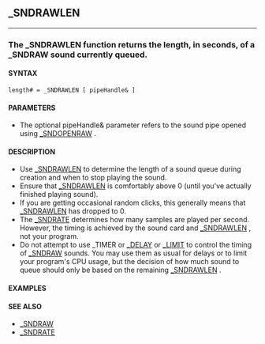 ## _SNDRAWLEN
---

### The _SNDRAWLEN function returns the length, in seconds, of a _SNDRAW sound currently queued.

#### SYNTAX

`length# = _SNDRAWLEN [ pipeHandle& ]`

#### PARAMETERS
* The optional pipeHandle& parameter refers to the sound pipe opened using [_SNDOPENRAW](./_SNDOPENRAW.md) .


#### DESCRIPTION
* Use [_SNDRAWLEN](./_SNDRAWLEN.md) to determine the length of a sound queue during creation and when to stop playing the sound.
* Ensure that [_SNDRAWLEN](./_SNDRAWLEN.md) is comfortably above 0 (until you've actually finished playing sound).
* If you are getting occasional random clicks, this generally means that [_SNDRAWLEN](./_SNDRAWLEN.md) has dropped to 0.
* The [_SNDRATE](./_SNDRATE.md) determines how many samples are played per second. However, the timing is achieved by the sound card and [_SNDRAWLEN](./_SNDRAWLEN.md) , not your program.
* Do not attempt to use _TIMER or [_DELAY](./_DELAY.md) or [_LIMIT](./_LIMIT.md) to control the timing of [_SNDRAW](./_SNDRAW.md) sounds. You may use them as usual for delays or to limit your program's CPU usage, but the decision of how much sound to queue should only be based on the remaining [_SNDRAWLEN](./_SNDRAWLEN.md) .


#### EXAMPLES


#### SEE ALSO
* [_SNDRAW](./_SNDRAW.md)
* [_SNDRATE](./_SNDRATE.md)
